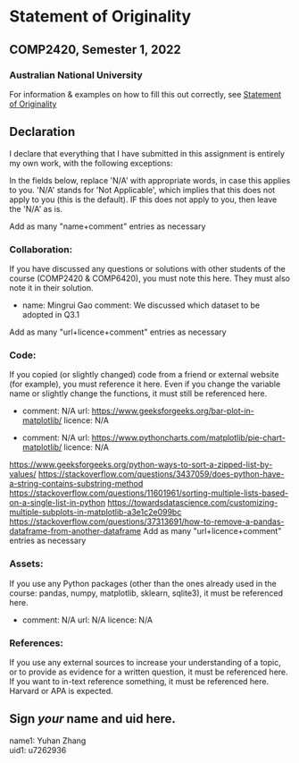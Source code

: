 # Statement of Originality
## COMP2420, Semester 1, 2022
### Australian National University

For information & examples on how to fill this out correctly, see [Statement of Originality](https://cs.anu.edu.au/courses/comp2420/resources/faq/#statement-of-originality)

## Declaration
  I declare that everything that I have submitted in this assignment is entirely my own work, with the following exceptions:

In the fields below, replace 'N/A' with appropriate words, in case this applies
to you.  'N/A' stands for 'Not Applicable', which implies that this does not
apply to you (this is the default).  IF this does not apply to you, then leave the 'N/A' as is.

Add as many "name+comment" entries as necessary

### Collaboration:
If you have discussed any questions or solutions with other students of the course (COMP2420 & COMP6420), you must note this here. They must also note it in their solution.

  - name: Mingrui Gao
    comment: We discussed which dataset to be adopted in Q3.1


Add as many "url+licence+comment" entries as necessary

### Code:
If you copied (or slightly changed) code from a friend or external website (for example), you must reference it here. Even if you change the variable name or slightly change the functions, it must still be referenced here.


  - comment: N/A
    url: https://www.geeksforgeeks.org/bar-plot-in-matplotlib/
    licence: N/A
    
  - comment: N/A
    url: https://www.pythoncharts.com/matplotlib/pie-chart-matplotlib/
    licence: N/A

https://www.geeksforgeeks.org/python-ways-to-sort-a-zipped-list-by-values/
https://stackoverflow.com/questions/3437059/does-python-have-a-string-contains-substring-method
https://stackoverflow.com/questions/11601961/sorting-multiple-lists-based-on-a-single-list-in-python
https://towardsdatascience.com/customizing-multiple-subplots-in-matplotlib-a3e1c2e099bc
https://stackoverflow.com/questions/37313691/how-to-remove-a-pandas-dataframe-from-another-dataframe
Add as many "url+licence+comment" entries as necessary

### Assets:
If you use any Python packages (other than the ones already used in the course: pandas, numpy, matplotlib, sklearn, sqlite3), it must be referenced here. 


  - comment: N/A
    url: N/A
    licence: N/A


### References:
If you use any external sources to increase your understanding of a topic, or to provide as evidence for a written question, it must be referenced here. If you want to in-text reference something, it must be referenced here. Harvard or APA is expected.


## Sign *your* name and uid here.

name1: Yuhan Zhang  
uid1: u7262936
